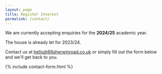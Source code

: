 ```yaml
---
layout: page
title: Register Interest
permalink: /contact/
---
```

We are currently accepting enquiries for the **2024/25** academic year.

The house is already let for 2023/24.

Contact us at <hello@66sherwinroad.co.uk> or simply fill out the form below and we'll get back to you.

{% include contact-form.html %}
